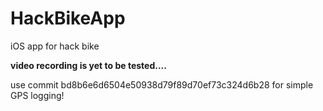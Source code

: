 # HackBikeApp
iOS app for hack bike 

**video recording is yet to be tested....**

use commit bd8b6e6d6504e50938d79f89d70ef73c324d6b28 for simple GPS logging!
